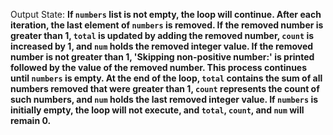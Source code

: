 Output State: **If `numbers` list is not empty, the loop will continue. After each iteration, the last element of `numbers` is removed. If the removed number is greater than 1, `total` is updated by adding the removed number, `count` is increased by 1, and `num` holds the removed integer value. If the removed number is not greater than 1, 'Skipping non-positive number:' is printed followed by the value of the removed number. This process continues until `numbers` is empty. At the end of the loop, `total` contains the sum of all numbers removed that were greater than 1, `count` represents the count of such numbers, and `num` holds the last removed integer value. If `numbers` is initially empty, the loop will not execute, and `total`, `count`, and `num` will remain 0.**